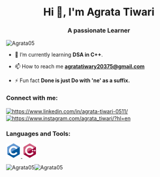 <h1 align="center">Hi 👋, I'm Agrata Tiwari</h1>
<h3 align="center">A passionate Learner</h3>

<p align="left"> <img src="https://komarev.com/ghpvc/?username=Agrata05&label=Profile%20views&color=0e75b6&style=flat" alt="Agrata05" /> </p>

- 🌱 I’m currently learning **DSA in C++**.

- 📫 How to reach me **agratatiwary20375@gmail.com**

- ⚡ Fun fact **Done is just Do with 'ne' as a suffix.**

<h3 align="left">Connect with me:</h3>
<p align="left">
<a href="https://www.linkedin.com/in/agrata-tiwari-0511/" target="blank"><img align="center" src="https://cdn.jsdelivr.net/npm/simple-icons@3.0.1/icons/linkedin.svg" alt="https://www.linkedin.com/in/agrata-tiwari-0511/" height="30" width="40" /></a>
<a href="https://www.instagram.com/agrata_tiwari/?hl=en" target="blank"><img align="center" src="https://cdn.jsdelivr.net/npm/simple-icons@3.0.1/icons/instagram.svg" alt="https://www.instagram.com/agrata_tiwari/?hl=en" height="30" width="40" /></a>
</p>



<h3 align="left">Languages and Tools:</h3>
<p align="left"> <a href="https://getbootstrap.com" target="_blank"> <a href="https://www.cprogramming.com/" target="_blank"> <img src="https://raw.githubusercontent.com/devicons/devicon/master/icons/c/c-original.svg" alt="c" width="40" height="40"/> </a> <a href="https://www.w3schools.com/cpp/" target="_blank"> <img src="https://raw.githubusercontent.com/devicons/devicon/master/icons/cplusplus/cplusplus-original.svg" alt="cplusplus" width="40" height="40"/> </a>   </p>

<p><img align="left" src="https://github-readme-stats.vercel.app/api/top-langs?username=Agrata05&show_icons=true&locale=en&layout=compact" alt="Agrata05" /></p>

<p>&nbsp;<img align="left" src="https://github-readme-stats.vercel.app/api?username=Agrata05&show_icons=true&locale=en" alt="Agrata05" /></p>
